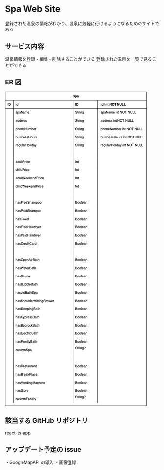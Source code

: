 # Spa Web Site

登録された温泉の情報がわかり、温泉に気軽に行けるようになるためのサイトである

## サービス内容

温泉情報を登録・編集・削除することができる
登録された温泉を一覧で見ることができる

## ER 図

![ER図](./spaER.drawio.png)

## 該当する GitHub リポジトリ

react-ts-app

## アップデート予定の issue

・GoogleMapAPI の導入
・画像登録
